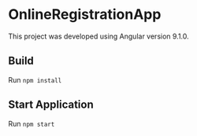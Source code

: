 # OnlineRegistrationApp

This project was developed using Angular version 9.1.0.

## Build

Run `npm install`

## Start Application

Run `npm start`